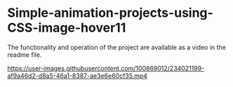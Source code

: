 # Simple-animation-projects-using-CSS-image-hover11
The functionality and operation of the project are available as a video in the readme file.


https://user-images.githubusercontent.com/100869012/234021199-af9a46d2-d8a5-46a1-8387-ae3e6e60cf35.mp4


